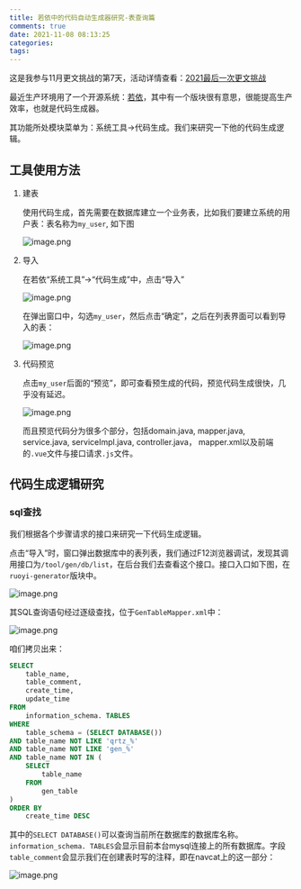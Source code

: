 ```yaml
---
title: 若依中的代码自动生成器研究-表查询篇
comments: true
date: 2021-11-08 08:13:25
categories:
tags:
---
```


这是我参与11月更文挑战的第7天，活动详情查看：[2021最后一次更文挑战](https://juejin.cn/post/7023643374569816095/)

最近生产环境用了一个开源系统：[若依](http://ruoyi.vip/)，其中有一个版块很有意思，很能提高生产效率，也就是代码生成器。

其功能所处模块菜单为：系统工具->代码生成。我们来研究一下他的代码生成逻辑。



## 工具使用方法

1. 建表

   使用代码生成，首先需要在数据库建立一个业务表，比如我们要建立系统的用户表：表名称为`my_user`, 如下图

   ![image.png](https://p6-juejin.byteimg.com/tos-cn-i-k3u1fbpfcp/bceaa26aea1943d8b20c2bad4c18751d~tplv-k3u1fbpfcp-watermark.image?)

2. 导入

   在若依“系统工具”->“代码生成”中，点击“导入”

   ![image.png](https://p6-juejin.byteimg.com/tos-cn-i-k3u1fbpfcp/ab00740838e24e898ef794d7771751f0~tplv-k3u1fbpfcp-watermark.image?)

   在弹出窗口中，勾选`my_user`，然后点击“确定”，之后在列表界面可以看到导入的表：

   ![image.png](https://p1-juejin.byteimg.com/tos-cn-i-k3u1fbpfcp/f9e0c3619e824e248612bb6a1bc799bf~tplv-k3u1fbpfcp-watermark.image?)

3. 代码预览

   点击`my_user`后面的“预览”，即可查看预生成的代码，预览代码生成很快，几乎没有延迟。

   ![image.png](https://p9-juejin.byteimg.com/tos-cn-i-k3u1fbpfcp/fb7e790f9e1f4e4d954dd863520ebb72~tplv-k3u1fbpfcp-watermark.image?)

   而且预览代码分为很多个部分，包括domain.java, mapper.java, service.java, serviceImpl.java, controller.java， mapper.xml以及前端的`.vue`文件与接口请求`.js`文件。

## 代码生成逻辑研究

### sql查找

我们根据各个步骤请求的接口来研究一下代码生成逻辑。

点击“导入”时，窗口弹出数据库中的表列表，我们通过F12浏览器调试，发现其调用接口为`/tool/gen/db/list`，在后台我们去查看这个接口。接口入口如下图，在`ruoyi-generator`版块中。

![image.png](https://p1-juejin.byteimg.com/tos-cn-i-k3u1fbpfcp/e5cf73ce91274c9eadc50fa0e6fc2a41~tplv-k3u1fbpfcp-watermark.image?)

其SQL查询语句经过逐级查找，位于`GenTableMapper.xml`中：

![image.png](https://p9-juejin.byteimg.com/tos-cn-i-k3u1fbpfcp/cfe1acadd3a149c8ac80dbb5c0706e93~tplv-k3u1fbpfcp-watermark.image?)

咱们拷贝出来：

```sql
SELECT
	table_name,
	table_comment,
	create_time,
	update_time
FROM
	information_schema. TABLES
WHERE
	table_schema = (SELECT DATABASE())
AND table_name NOT LIKE 'qrtz_%'
AND table_name NOT LIKE 'gen_%'
AND table_name NOT IN (
	SELECT
		table_name
	FROM
		gen_table
)
ORDER BY
	create_time DESC
```

其中的`SELECT DATABASE()`可以查询当前所在数据库的数据库名称。`information_schema. TABLES`会显示目前本台mysql连接上的所有数据库。字段`table_comment`会显示我们在创建表时写的注释，即在navcat上的这一部分：

![image.png](https://p9-juejin.byteimg.com/tos-cn-i-k3u1fbpfcp/a472299b896842fba79777fa19f62c0d~tplv-k3u1fbpfcp-watermark.image?)

